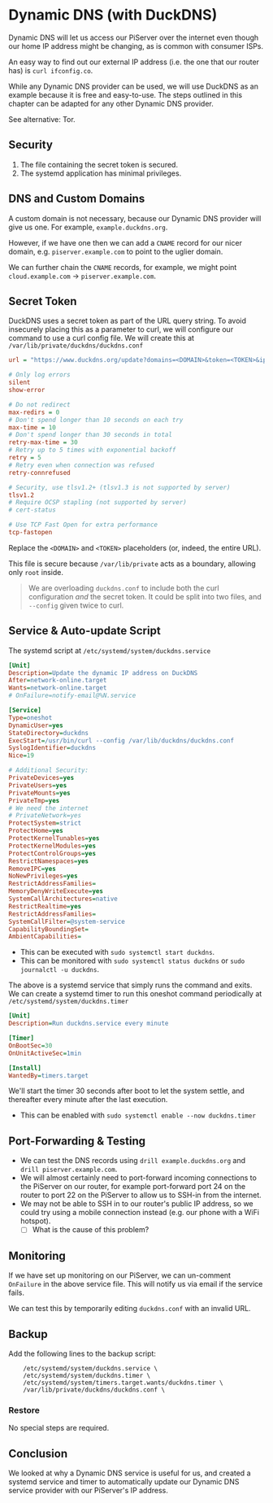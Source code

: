 # Dynamic DNS \(with DuckDNS\)

Dynamic DNS will let us access our PiServer over the internet even though our home IP address might be changing, as is common with consumer ISPs.

An easy way to find out our external IP address \(i.e. the one that our router has\) is `curl ifconfig.co`.

While any Dynamic DNS provider can be used, we will use DuckDNS as an example because it is free and easy-to-use. The steps outlined in this chapter can be adapted for any other Dynamic DNS provider.

See alternative: Tor.

## Security

1. The file containing the secret token is secured.
2. The systemd application has minimal privileges.

## DNS and Custom Domains

A custom domain is not necessary, because our Dynamic DNS provider will give us one. For example,  `example.duckdns.org`.

However, if we have one then we can add a `CNAME` record for our nicer domain, e.g. `piserver.example.com` to point to the uglier domain.

We can further chain the `CNAME` records, for example, we might point `cloud.example.com` -&gt; `piserver.example.com`.

## Secret Token

DuckDNS uses a secret token as part of the URL query string. To avoid insecurely placing this as a parameter to curl, we will configure our command to use a curl config file. We will create this at `/var/lib/private/duckdns/duckdns.conf`

```ini
url = "https://www.duckdns.org/update?domains=<DOMAIN>&token=<TOKEN>&ip="

# Only log errors
silent
show-error

# Do not redirect
max-redirs = 0
# Don't spend longer than 10 seconds on each try
max-time = 10
# Don't spend longer than 30 seconds in total
retry-max-time = 30
# Retry up to 5 times with exponential backoff
retry = 5
# Retry even when connection was refused
retry-connrefused

# Security, use tlsv1.2+ (tlsv1.3 is not supported by server)
tlsv1.2
# Require OCSP stapling (not supported by server)
# cert-status

# Use TCP Fast Open for extra performance
tcp-fastopen
```

Replace the `<DOMAIN>` and `<TOKEN>` placeholders \(or, indeed, the entire URL\).

This file is secure because `/var/lib/private` acts as a boundary, allowing only `root` inside.

> We are overloading `duckdns.conf` to include both the curl configuration _and_ the secret token. It could be split into two files, and `--config` given twice to curl.

## Service & Auto-update Script

The systemd script at `/etc/systemd/system/duckdns.service`

```ini
[Unit]
Description=Update the dynamic IP address on DuckDNS
After=network-online.target
Wants=network-online.target
# OnFailure=notify-email@%N.service

[Service]
Type=oneshot
DynamicUser=yes
StateDirectory=duckdns
ExecStart=/usr/bin/curl --config /var/lib/duckdns/duckdns.conf
SyslogIdentifier=duckdns
Nice=19

# Additional Security:
PrivateDevices=yes
PrivateUsers=yes
PrivateMounts=yes
PrivateTmp=yes
# We need the internet
# PrivateNetwork=yes
ProtectSystem=strict
ProtectHome=yes
ProtectKernelTunables=yes
ProtectKernelModules=yes
ProtectControlGroups=yes
RestrictNamespaces=yes
RemoveIPC=yes
NoNewPrivileges=yes
RestrictAddressFamilies=
MemoryDenyWriteExecute=yes
SystemCallArchitectures=native
RestrictRealtime=yes
RestrictAddressFamilies=
SystemCallFilter=@system-service
CapabilityBoundingSet=
AmbientCapabilities=
```

* This can be executed with `sudo systemctl start duckdns`.
* This can be monitored with `sudo systemctl status duckdns` or `sudo journalctl -u duckdns`.

The above is a systemd service that simply runs the command and exits. We can create a systemd timer to run this oneshot command periodically at `/etc/systemd/system/duckdns.timer`

```ini
[Unit]
Description=Run duckdns.service every minute

[Timer]
OnBootSec=30
OnUnitActiveSec=1min

[Install]
WantedBy=timers.target
```

We'll start the timer 30 seconds after boot to let the system settle, and thereafter every minute after the last execution.

* This can be enabled with `sudo systemctl enable --now duckdns.timer`

## Port-Forwarding & Testing

* We can test the DNS records using `drill example.duckdns.org` and  `drill piserver.example.com`.
* We will almost certainly need to port-forward incoming connections to the PiServer on our router, for example port-forward port 24 on the router to port 22 on the PiServer to allow us to SSH-in from the internet.
* We may not be able to SSH in to our router's public IP address, so we could try using a mobile connection instead \(e.g. our phone with a WiFi hotspot\).
  * [ ] What is the cause of this problem?

## Monitoring

If we have set up monitoring on our PiServer, we can un-comment `OnFailure` in the above service file. This will notify us via email if the service fails.

We can test this by temporarily editing `duckdns.conf` with an invalid URL.

## Backup

Add the following lines to the backup script:

```
    /etc/systemd/system/duckdns.service \
    /etc/systemd/system/duckdns.timer \
    /etc/systemd/system/timers.target.wants/duckdns.timer \
    /var/lib/private/duckdns/duckdns.conf \
```

### Restore

No special steps are required.

## Conclusion

We looked at why a Dynamic DNS service is useful for us, and created a systemd service and timer to automatically update our Dynamic DNS service provider with our PiServer's IP address.

